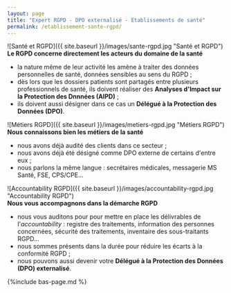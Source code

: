 ```yaml
---
layout: page
title: "Expert RGPD - DPO externalisé - Etablissements de santé"
permalink: /etablissement-sante-rgpd/
---
```

![Santé et RGPD]({{ site.baseurl }}/images/sante-rgpd.jpg "Santé et RGPD")\
**Le RGPD concerne directement les acteurs du domaine de la santé**
* la nature même de leur activité les amène à traiter des données personnelles de santé, données sensibles au sens du RGPD ;
* dès lors que les dossiers patients sont partagés entre plusieurs professionnels de santé, ils doivent réaliser des **Analyses d'Impact sur la Protection des Dnnnées (AIPD)** ;
* ils doivent aussi désigner dans ce cas un **Délégué à la Protection des Données (DPO)**.

![Métiers RGPD]({{ site.baseurl }}/images/metiers-rgpd.jpg "Métiers RGPD")\
**Nous connaissons bien les métiers de la santé**
* nous avons déjà audité des clients dans ce secteur ;
* nous avons déjà été désigné comme DPO externe de certains d'entre eux ;
* nous parlons la même langue : secrétaires médicales, messagerie MS Santé, FSE, CPS/CPE...

![Accountability RGPD]({{ site.baseurl }}/images/accountability-rgpd.jpg "Accountability RGPD")\
**Nous vous accompagnons dans la démarche RGPD**
* nous vous auditons pour pour mettre en place les délivrables de l'*accountability* : registre des traitements, information des personnes concernées, sécurité des traitements, inventaire des sous-traitants RGPD...
* nous sommes présents dans la durée pour réduire les écarts à la conformité RGPD ;
* nous pouvons aussi devenir votre **Délégué à la Protection des Données (DPO) externalisé**.

{%include bas-page.md %}
